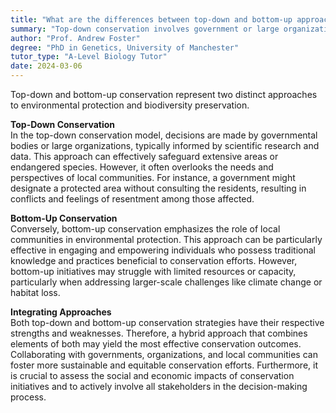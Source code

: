 ```yaml
---
title: "What are the differences between top-down and bottom-up approaches to conservation?"
summary: "Top-down conservation involves government or large organizations making decisions, while bottom-up conservation involves local communities taking action."
author: "Prof. Andrew Foster"
degree: "PhD in Genetics, University of Manchester"
tutor_type: "A-Level Biology Tutor"
date: 2024-03-06
---
```


Top-down and bottom-up conservation represent two distinct approaches to environmental protection and biodiversity preservation.

**Top-Down Conservation**  
In the top-down conservation model, decisions are made by governmental bodies or large organizations, typically informed by scientific research and data. This approach can effectively safeguard extensive areas or endangered species. However, it often overlooks the needs and perspectives of local communities. For instance, a government might designate a protected area without consulting the residents, resulting in conflicts and feelings of resentment among those affected.

**Bottom-Up Conservation**  
Conversely, bottom-up conservation emphasizes the role of local communities in environmental protection. This approach can be particularly effective in engaging and empowering individuals who possess traditional knowledge and practices beneficial to conservation efforts. However, bottom-up initiatives may struggle with limited resources or capacity, particularly when addressing larger-scale challenges like climate change or habitat loss.

**Integrating Approaches**  
Both top-down and bottom-up conservation strategies have their respective strengths and weaknesses. Therefore, a hybrid approach that combines elements of both may yield the most effective conservation outcomes. Collaborating with governments, organizations, and local communities can foster more sustainable and equitable conservation efforts. Furthermore, it is crucial to assess the social and economic impacts of conservation initiatives and to actively involve all stakeholders in the decision-making process.
    